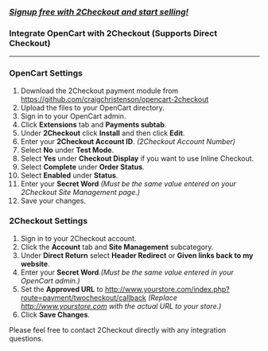 ### _[Signup free with 2Checkout and start selling!](https://www.2checkout.com/referral?r=git2co)_

### Integrate OpenCart with 2Checkout (Supports Direct Checkout)
----------------------------------------

### OpenCart Settings

1. Download the 2Checkout payment module from https://github.com/craigchristenson/opencart-2checkout
2. Upload the files to your OpenCart directory.
3. Sign in to your OpenCart admin.
4. Click **Extensions** tab and **Payments subtab**.
5. Under **2Checkout** click **Install** and then click **Edit**.
6. Enter your **2Checkout Account ID**. _(2Checkout Account Number)_
7. Select **No** under **Test Mode**.
8. Select **Yes** under **Checkout Display** if you want to use Inline Checkout.
9. Select **Complete** under **Order Status**.
10. Select **Enabled** under **Status**.
11. Enter your **Secret Word** _(Must be the same value entered on your 2Checkout Site Management page.)_
12. Save your changes.

### 2Checkout Settings

1. Sign in to your 2Checkout account. 
2. Click the **Account** tab and **Site Management** subcategory. 
3. Under **Direct Return** select **Header Redirect** or **Given links back to my website**.
4. Enter your **Secret Word**._(Must be the same value entered in your OpenCart admin.)_
5. Set the **Approved URL** to http://www.yourstore.com/index.php?route=payment/twocheckout/callback _(Replace http://www.yourstore.com with the actual URL to your store.)_
6. Click **Save Changes**. 

Please feel free to contact 2Checkout directly with any integration questions.

